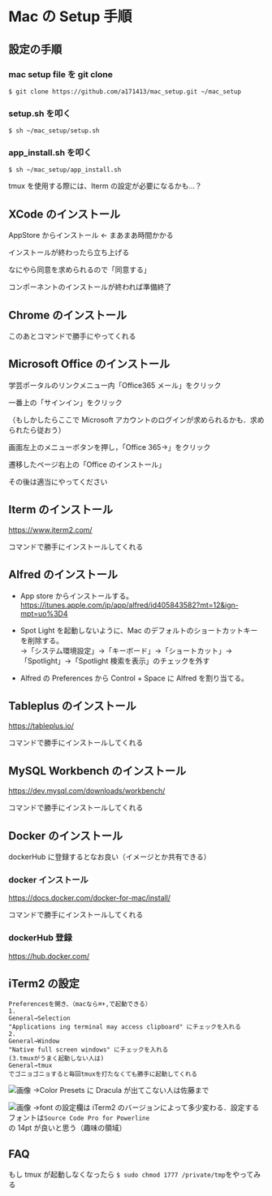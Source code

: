 # Mac の Setup 手順

## 設定の手順

### mac setup file を git clone

`$ git clone https://github.com/a171413/mac_setup.git ~/mac_setup`

### setup.sh を叩く

`$ sh ~/mac_setup/setup.sh`

### app_install.sh を叩く

`$ sh ~/mac_setup/app_install.sh`

tmux を使用する際には、Iterm の設定が必要になるかも…？

## XCode のインストール

AppStore からインストール ← まあまあ時間かかる

インストールが終わったら立ち上げる

なにやら同意を求められるので「同意する」

コンポーネントのインストールが終われば準備終了

## Chrome のインストール

このあとコマンドで勝手にやってくれる

## Microsoft Office のインストール

学芸ポータルのリンクメニュー内「Office365 メール」をクリック

一番上の「サインイン」をクリック

（もしかしたらここで Microsoft アカウントのログインが求められるかも．求められたら従おう）

画面左上のメニューボタンを押し，「Office 365→」をクリック

遷移したページ右上の「Office のインストール」

その後は適当にやってください

## Iterm のインストール

https://www.iterm2.com/

コマンドで勝手にインストールしてくれる

## Alfred のインストール

- App store からインストールする。
  https://itunes.apple.com/jp/app/alfred/id405843582?mt=12&ign-mpt=uo%3D4

- Spot Light を起動しないように、Mac のデフォルトのショートカットキーを削除する。<br />
  →「システム環境設定」→「キーボード」→「ショートカット」→「Spotlight」→「Spotlight 検索を表示」のチェックを外す

- Alfred の Preferences から Control + Space に Alfred を割り当てる。

## Tableplus のインストール

https://tableplus.io/

コマンドで勝手にインストールしてくれる

## MySQL Workbench のインストール

https://dev.mysql.com/downloads/workbench/

コマンドで勝手にインストールしてくれる

## Docker のインストール

dockerHub に登録するとなお良い（イメージとか共有できる）

### docker インストール

https://docs.docker.com/docker-for-mac/install/

コマンドで勝手にインストールしてくれる

### dockerHub 登録

https://hub.docker.com/

## iTerm2 の設定　

```
Preferencesを開き、（macなら⌘+,で起動できる）
1.
General→Selection
"Applications ing terminal may access clipboard" にチェックを入れる
2.
General→Window
"Native full screen windows" にチェックを入れる
(3.tmuxがうまく起動しない人は)
General→tmux
でゴニョゴニョすると毎回tmuxを打たなくても勝手に起動してくれる
```

![画像](https://user-images.githubusercontent.com/21353481/55887806-2d7a2d00-5be9-11e9-8879-d8f704e626c2.png)
→Color Presets に Dracula が出てこない人は佐藤まで

![画像](https://user-images.githubusercontent.com/21353481/55887838-3cf97600-5be9-11e9-91da-8bb775606f02.png)
→font の設定欄は iTerm2 のバージョンによって多少変わる．設定するフォントは`Source Code Pro for Powerline`の 14pt が良いと思う（趣味の領域）

## FAQ

もし tmux が起動しなくなったら
`$ sudo chmod 1777 /private/tmp`をやってみる
